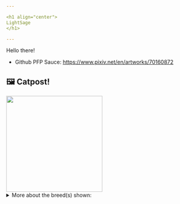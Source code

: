 ```yaml
---

<h1 align="center">
LightSage
</h1>

---
```


Hello there!


- Github PFP Sauce: https://www.pixiv.net/en/artworks/70160872


## 🖼️ Catpost!

<sub>
    <img src="https://cdn2.thecatapi.com/images/xn-iDzymA.jpg" height="256">
</sub>


<details>
<summary>More about the breed(s) shown:</summary>

Breed: Scottish Fold

Description: The Scottish Fold is a sweet, charming breed. She is an easy cat to live with and to care for. She is affectionate and is comfortable with all members of her family. Her tail should be handled gently. Folds are known for sleeping on their backs, and for sitting with their legs stretched out and their paws on their belly. This is called the "Buddha Position".

Links:
<ul>
  <li>CFA http://cfa.org/Breeds/BreedsSthruT/ScottishFold.aspx</li>
  <li>Wikipedia https://en.wikipedia.org/wiki/Scottish_Fold</li>
</ul> 

</details>

